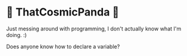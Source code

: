# 🎵 ThatCosmicPanda 🎵

Just messing around with programming, I don't actually know what I'm doing. :)

Does anyone know how to declare a variable?

